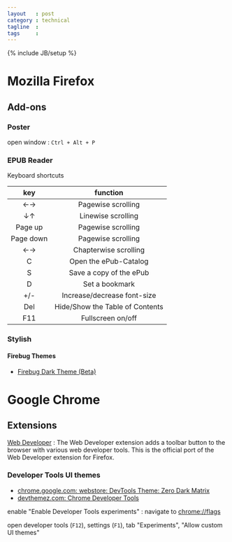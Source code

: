 ```yaml
---
layout   : post
category : technical
tagline  : 
tags     : 
---
```

{% include JB/setup %}

# Mozilla Firefox

## Add-ons

### Poster

open window
:   `Ctrl + Alt + P`

### EPUB Reader

Keyboard shortcuts

| key       | function                        |
|:---------:|:-------------------------------:|
| ←→        | Pagewise scrolling              |
| ↓↑        | Linewise scrolling              |
| Page up   | Pagewise scrolling              |
| Page down | Pagewise scrolling              |
| ←→        | Chapterwise scrolling           |
| C         | Open the ePub-Catalog           |
| S         | Save a copy of the ePub         |
| D         | Set a bookmark                  |
| +/-       | Increase/decrease font-size     |
| Del       | Hide/Show the Table of Contents |
| F11       | Fullscreen on/off               |

### Stylish

#### Firebug Themes

- [Firebug Dark Theme (Beta)](https://userstyles.org/styles/111047/firebug-dark-theme-beta)

# Google Chrome

## Extensions

[Web Developer](https://chrome.google.com/webstore/detail/web-developer/bfbameneiokkgbdmiekhjnmfkcnldhhm)
:   The Web Developer extension adds a toolbar button to the browser with various web developer tools. This is the official port of the Web Developer extension for Firefox.

### Developer Tools UI themes

- [chrome.google.com: webstore: DevTools Theme: Zero Dark Matrix](https://chrome.google.com/webstore/detail/devtools-theme-zero-dark/bomhdjeadceaggdgfoefmpeafkjhegbo)
- [devthemez.com: Chrome Developer Tools](http://devthemez.com/themes/chrome-developer-tools)

enable "Enable Developer Tools experiments"
:   navigate to [chrome://flags](chrome://flags)

open developer tools (`F12`), settings (`F1`), tab "Experiments", "Allow custom UI themes"
